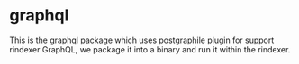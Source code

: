 # graphql

This is the graphql package which uses postgraphile plugin for support rindexer GraphQL, we package it into a binary and run it within the rindexer.